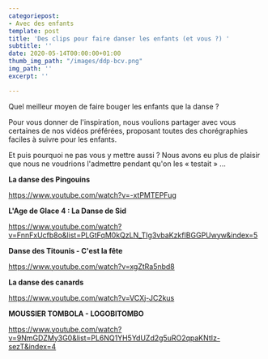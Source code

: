 ```yaml
---
categoriepost:
- Avec des enfants
template: post
title: 'Des clips pour faire danser les enfants (et vous ?) '
subtitle: ''
date: 2020-05-14T00:00:00+01:00
thumb_img_path: "/images/ddp-bcv.png"
img_path: ''
excerpt: ''

---
```

Quel meilleur moyen de faire bouger les enfants que la danse ?

Pour vous donner de l'inspiration, nous voulions partager avec vous certaines de nos vidéos préférées, proposant toutes des chorégraphies faciles à suivre pour les enfants.

Et puis pourquoi ne pas vous y mettre aussi ? Nous avons eu plus de plaisir que nous ne voudrions l'admettre pendant qu'on les « testait » ...

**La danse des Pingouins**

https://www.youtube.com/watch?v=-xtPMTEPFug

**L'Age de Glace 4 : La Danse de Sid**

https://www.youtube.com/watch?v=FnnFxUcfb8o&list=PLGtFqM0kQzLN_TIg3vbaKzkfIBGGPUwyw&index=5

**Danse des Titounis - C'est la fête**

https://www.youtube.com/watch?v=xgZtRa5nbd8

**La danse des canards**

https://www.youtube.com/watch?v=VCXj-JC2kus

**MOUSSIER TOMBOLA - LOGOBITOMBO**

https://www.youtube.com/watch?v=9NmGDZMy3G0&list=PL6NQ1YH5YdUZd2g5uRO2qpaKNtIz-sezT&index=4